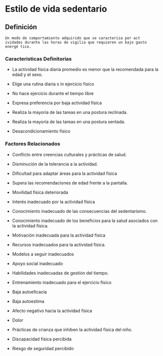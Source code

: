 # Estilo de vida sedentario
## Definición
	Un modo de comportamiento adquirido que se caracteriza por act ividades durante las horas de vigilia que requieren un bajo gasto energé tico.

### Caracteristicas Definitorias
- La actividad física diaria 
promedio es menor que la 
recomendada para la edad y 
el sexo.   
- Elige una rutina diaria s in 
ejercicio físico   
- No hace ejercicio durante el 
tiempo libre   
 
 
 
- Expresa preferencia por baja 
actividad física   
- Realiza la mayoría de las 
tareas en una postura 
reclinada.   
- Realiza la mayoría de las 
tareas en una postura 
sentada.   
- Desacondicionamiento físico

### Factores Relacionados
- Conflicto entre creencias 
culturales y prácticas de 
salud.   
- Disminución de la tolerancia a la 
actividad.   
- Dificultad para adaptar áreas para 
la actividad física   
- Supera las recomendaciones de 
edad frente a la pantalla.   
- Movilidad física deteriorada   
- Interés inadecuado por la 
actividad física   
- Conocimiento inadecuado de las 
consecuencias del 
sedentarismo.   
- Conocimiento inadecuado de los 
beneficios para la salud 
asociados con la actividad 
física.   
- Motivación inadecuada para la 
actividad física   
 
- Recursos inadecuados para la 
actividad física.   
- Modelos a seguir inadecuados   
- Apoyo social inadecuado   
- Habilidades inadecuadas de 
gestión del tiempo.   
- Entrenamiento inadecuado para 
el ejercicio físico   
- Baja autoeficacia   
- Baja autoestima   
- Afecto negativo hacia la 
actividad física   
- Dolor   
- Prácticas de crianza que 
inhiben la actividad física del 
niño.   
- Discapacidad física percibida   
- Riesgo de seguridad percibido

